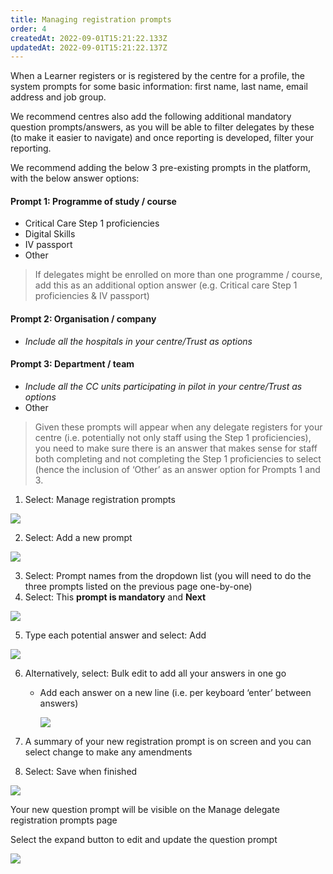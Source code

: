```yaml
---
title: Managing registration prompts
order: 4
createdAt: 2022-09-01T15:21:22.133Z
updatedAt: 2022-09-01T15:21:22.137Z
---
```

When a Learner registers or is registered by the centre for a profile, the system prompts for some basic information: first name, last name, email address and job group. ​

We recommend centres also add the following additional mandatory question prompts/answers, as you will be able to filter delegates by these (to make it easier to navigate) and once reporting is developed, filter your reporting.

We recommend adding the below 3 pre-existing prompts in the platform, with the below answer options:​

#### Prompt 1: Programme of study / course ​

* Critical Care Step 1 proficiencies​
* Digital Skills​
* IV passport ​
* Other

> If delegates might be enrolled on more than one programme / course, add this as an additional option answer (e.g. Critical care Step 1 proficiencies & IV passport)

#### Prompt 2: Organisation / company​

* *Include all the hospitals in your centre/Trust as options*

#### Prompt 3: Department / team

* *Include all the CC units participating in pilot in your centre/Trust as options*
* Other

> Given these prompts will appear when any delegate registers for your centre (i.e. potentially not only staff using the Step 1 proficiencies), you need to make sure there is an answer that makes sense for staff both completing and not completing the Step 1 proficiencies to select (hence the inclusion of ‘Other’ as an answer option for Prompts 1 and 3.​

1. Select: Manage registration prompts​

![](/img/cm-2-11-Config.jpg)

2. Select: Add a new prompt​

![](/img/cm-2-12-Config.jpg)

3. Select: Prompt names from the dropdown list (you will need to do the three prompts listed on the previous page one-by-one)​
4. Select: This **prompt is mandatory** and **Next​**

![](/img/cm-2-13-Config.jpg)

5. Type each potential answer and select: Add​

![](/img/cm-2-14-Config.jpg)

6. Alternatively, select: Bulk edit to add all your answers in one go​

   * Add each answer on a new line (i.e. per keyboard ‘enter’ between answers)​

      ![](/img/cm-2-15-Config.jpg)

7. A summary of your new registration prompt is on screen and you can select change to make any amendments​
8. Select: Save when finished​

![](/img/cm-2-16-Config.jpg)

Your new question prompt will be visible on the Manage delegate registration prompts page​

Select the expand button to edit and update the question prompt

![](/img/cm-2-17-Config.jpg)